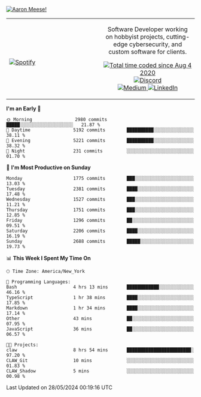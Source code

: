 [![Aaron Meese!](https://user-images.githubusercontent.com/17814535/88975338-a2aabf00-d27f-11ea-963f-8a19608716b4.png)](https://github.com/ajmeese7/readme-ascii "README ASCII")

<!-- Modified from project here: https://github.com/novatorem/novatorem -->
<table width="100%">
  <tr>
  <td width="50%">

&nbsp; <br> [![Spotify](https://ajmeese7.vercel.app/api/spotify)](https://open.spotify.com/user/ajmeese)

  </td>
  <td width="50%">
    <p align="center">
    Software Developer working on hobbyist projects, cutting-edge cybersecurity, and custom software for clients.
    </p>
    <p align="center">
      <a href="https://wakatime.com/@f726891d-3b02-46cd-9b60-e8c59f9e2b14">
        <img src="https://wakatime.com/badge/user/f726891d-3b02-46cd-9b60-e8c59f9e2b14.svg" alt="Total time coded since Aug 4 2020" title="WakaTime" />
      </a>
      <a href="http://link.aaronmeese.com/discord">
        <img src="https://img.shields.io/badge/discord-ajmeese7%234835-369?style=flat-square&logo=discord&logoColor=white&color=purple" alt="Discord" title="Discord">
      </a>
      <br />
      <a href="https://link.aaronmeese.com/medium">
        <img src="https://img.shields.io/badge/medium-ajmeese7-1DB954?style=flat-square&logo=medium&logoColor=white" alt="Medium" title="Medium">
      </a>
      <a href="https://link.aaronmeese.com/linkedin">
        <img src="https://img.shields.io/badge/linkedIn-aaronmeese-1DB954?style=flat-square&logo=linkedin&logoColor=white&color=blue" alt="LinkedIn" title="LinkedIn">
      </a>
    </p>
  </td>

</table>

[//]: <> (The `&nbsp;` is to have Aphelion take up more space)

<!--START_SECTION:waka-->
**I'm an Early 🐤** 

```text
🌞 Morning                2980 commits        █████░░░░░░░░░░░░░░░░░░░░   21.87 % 
🌆 Daytime                5192 commits        ██████████░░░░░░░░░░░░░░░   38.11 % 
🌃 Evening                5221 commits        ██████████░░░░░░░░░░░░░░░   38.32 % 
🌙 Night                  231 commits         ░░░░░░░░░░░░░░░░░░░░░░░░░   01.70 % 
```
📅 **I'm Most Productive on Sunday** 

```text
Monday                   1775 commits        ███░░░░░░░░░░░░░░░░░░░░░░   13.03 % 
Tuesday                  2381 commits        ████░░░░░░░░░░░░░░░░░░░░░   17.48 % 
Wednesday                1527 commits        ███░░░░░░░░░░░░░░░░░░░░░░   11.21 % 
Thursday                 1751 commits        ███░░░░░░░░░░░░░░░░░░░░░░   12.85 % 
Friday                   1296 commits        ██░░░░░░░░░░░░░░░░░░░░░░░   09.51 % 
Saturday                 2206 commits        ████░░░░░░░░░░░░░░░░░░░░░   16.19 % 
Sunday                   2688 commits        █████░░░░░░░░░░░░░░░░░░░░   19.73 % 
```


📊 **This Week I Spent My Time On** 

```text
🕑︎ Time Zone: America/New_York

💬 Programming Languages: 
Bash                     4 hrs 13 mins       ████████████░░░░░░░░░░░░░   46.16 % 
TypeScript               1 hr 38 mins        ████░░░░░░░░░░░░░░░░░░░░░   17.85 % 
Markdown                 1 hr 34 mins        ████░░░░░░░░░░░░░░░░░░░░░   17.14 % 
Other                    43 mins             ██░░░░░░░░░░░░░░░░░░░░░░░   07.95 % 
JavaScript               36 mins             ██░░░░░░░░░░░░░░░░░░░░░░░   06.57 % 

🐱‍💻 Projects: 
claw                     8 hrs 54 mins       ████████████████████████░   97.20 % 
CLAW_Git                 10 mins             ░░░░░░░░░░░░░░░░░░░░░░░░░   01.83 % 
CLAW_Shadow              5 mins              ░░░░░░░░░░░░░░░░░░░░░░░░░   00.98 % 
```


 Last Updated on 28/05/2024 00:19:16 UTC
<!--END_SECTION:waka-->
